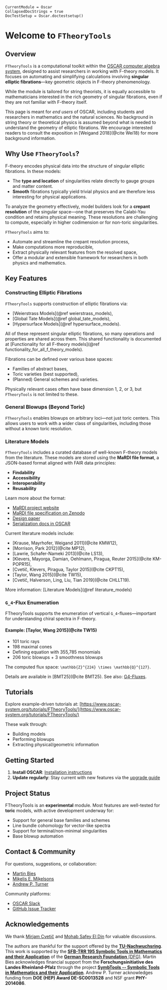 ```@meta
CurrentModule = Oscar
CollapsedDocStrings = true
DocTestSetup = Oscar.doctestsetup()
```

# Welcome to `FTheoryTools`

## Overview

`FTheoryTools` is a computational toolkit within the [OSCAR computer algebra system](https://www.oscar-system.org/),
designed to assist researchers in working with F-theory models. It focuses on automating and simplifying
calculations involving **singular elliptic fibrations**—key geometric objects in F-theory phenomenology.

While the module is tailored for string theorists, it is equally accessible to mathematicians interested
in the rich geometry of singular fibrations, even if they are not familiar with F-theory itself.

This page is meant for *end users* of OSCAR, including students and researchers in mathematics and the natural
sciences. No background in string theory or theoretical physics is assumed beyond what is needed to understand the
geometry of elliptic fibrations. We encourage interested readers to consult the exposition in
[Weigand 2018](@cite Wei18) for more background information.

## Why Use `FTheoryTools`?

F-theory encodes physical data into the structure of singular elliptic fibrations. In these models:

- The **type and location** of singularities relate directly to gauge groups and matter content.
- **Smooth** fibrations typically yield trivial physics and are therefore less interesting for physical applications.

To analyze the geometry effectively, model builders look for a **crepant resolution** of the singular space—one that
preserves the Calabi-Yau condition and retains physical meaning. These resolutions are challenging to compute,
especially in higher codimension or for non-toric singularities.

`FTheoryTools` aims to:

- Automate and streamline the crepant resolution process,
- Make computations more reproducible,
- Extract physically relevant features from the resolved space,
- Offer a modular and extensible framework for researchers in both physics and mathematics.

## Key Features

### Constructing Elliptic Fibrations

`FTheoryTools` supports construction of elliptic fibrations via:

- [Weierstrass Models](@ref weierstrass_models),
- [Global Tate Models](@ref global_tate_models),
- [Hypersurface Models](@ref hypersurface_models).

All of these represent singular elliptic fibrations, so many operations and properties are shared across them. This
shared functionality is documented at [Functionality for all F-theory models](@ref functionality_for_all_f_theory_models).

Fibrations can be defined over various base spaces:

- Families of abstract bases,
- Toric varieties (best supported),
- (Planned) General schemes and varieties.

Physically relevant cases often have base dimension 1, 2, or 3, but `FTheoryTools` is not limited to these.

### General Blowups (Beyond Toric)

`FTheoryTools` enables blowups on arbitrary loci—not just toric centers. This allows users to work with a wider class of
singularities, including those without a known toric resolution.

### Literature Models

`FTheoryTools` includes a curated database of well-known F-theory models from the literature. These models are stored
using the **MaRDI file format**, a JSON-based format aligned with FAIR data principles:

- **Findability**
- **Accessibility**
- **Interoperability**
- **Reusability**

Learn more about the format:

- [MaRDI project website](https://www.mardi4nfdi.de/about/mission)
- [MaRDI file specification on Zenodo](https://zenodo.org/records/12723387)
- [Design paper](https://link.springer.com/chapter/10.1007/978-3-031-64529-7_25)
- [Serialization docs in OSCAR](https://docs.oscar-system.org/stable/General/serialization/)

Current literature models include:

- [Krause, Mayrhofer, Weigand 2011](@cite KMW12),
- [Morrison, Park 2012](@cite MP12),
- [Lawrie, Schafer-Nameki 2013](@cite LS13),
- [Klevers, Mayorga, Damian, Oehlmann, Piragua, Reuter 2015](@cite KM-POPR15),
- [Cvetič, Klevers, Piragua, Taylor 2015](@cite CKPT15),
- [Taylor, Wang 2015](@cite TW15),
- [Cvetič, Halverson, Ling, Liu, Tian 2019](@cite CHLLT19).

More information: [Literature Models](@ref literature_models)

### ``G_4``-Flux Enumeration

FTheoryTools supports the enumeration of vertical ``G_4``-fluxes—important for understanding chiral spectra in F-theory.

#### Example: [Taylor, Wang 2015](@cite TW15)

- 101 toric rays
- 198 maximal cones
- Defining equation with 355,785 monomials
- 206 toric blowups + 3 smoothness blowups

The computed flux space: ``\mathbb{Z}^{224} \times \mathbb{Q}^{127}``.

Details are available in [BMT25](@cite BMT25). See also: [G4-Fluxes](@ref "``G_4``-Fluxes").

## Tutorials

Explore example-driven tutorials at: [https://www.oscar-system.org/tutorials/FTheoryTools/](https://www.oscar-system.org/tutorials/FTheoryTools/)

These walk through:

- Building models
- Performing blowups
- Extracting physical/geometric information

## Getting Started

1. **Install OSCAR**: [Installation instructions](https://www.oscar-system.org/install/)
2. **Update regularly**: Stay current with new features via the [upgrade guide](https://www.oscar-system.org/upgrade/)

## Project Status

FTheoryTools is an **experimental** module. Most features are well-tested for **toric** models, with active development
underway for:

- Support for general base families and schemes
- Line bundle cohomology for vector-like spectra
- Support for terminal/non-minimal singularities
- Base blowup automation

## Contact & Community

For questions, suggestions, or collaboration:

- [Martin Bies](https://martinbies.github.io/)
- [Miķelis E. Miķelsons](https://github.com/emikelsons)
- [Andrew P. Turner](https://apturner.net/)

Community platforms:

- [OSCAR Slack](https://www.oscar-system.org/community/#Slack)
- [GitHub Issue Tracker](https://www.oscar-system.org/community/#Reporting-Issues)

## Acknowledgements

We thank [Mirjam Cvetič](https://live-sas-physics.pantheon.sas.upenn.edu/people/standing-faculty/mirjam-cvetic) and
[Mohab Safey El Din](https://www.lip6.fr/actualite/personnes-fiche.php?ident=P816#) for valuable discussions.

The authors are thankful for the support offered by the
[**TU-Nachwuchsring**](https://rptu.de/en/tu-nachwuchsring-network-for-young-scientists-support/home-page). This work is
supported by the [**SFB-TRR 195 Symbolic Tools in Mathematics and their Application**](https://www.computeralgebra.de/sfb/)
of the [**German Research Foundation** (DFG)](https://www.dfg.de/en). Martin Bies acknowledges financial support from the
**Forschungsinitiative des Landes Rheinland-Pfalz** through the project
[**SymbTools -- Symbolic Tools in Mathematics and their Application**](https://fingolfin.github.io/SymbTools/). Andrew P.
Turner acknowledges funding from **DOE (HEP) Award DE-SC0013528** and NSF grant **PHY-2014086**.
